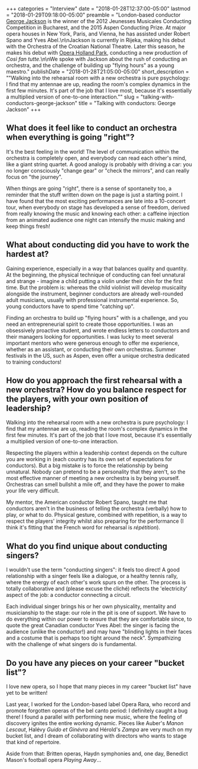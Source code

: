 +++
categories = "Interview"
date = "2018-01-28T12:37:00-05:00"
lastmod = "2018-01-29T09:18:00-05:00"
preamble = "London-based conductor [George Jackson](/scene/people/george-jackson/) is the winner of the 2012 Jeunesses Musicales Conducting Competition in Bucharest, and the 2015 Aspen Conducting Prize. At major opera houses in New York, Paris, and Vienna, he has assisted under Robert Spano and Yves Abel.\n\nJackson is currently in Rijeka, making his debut with the Orchestra of the  Croatian National Theatre. Later this season, he makes his debut with [Opera Holland Park](/scene/companies/opera-holland-park/), conducting a new production of *Così fan tutte*.\n\nWe spoke with Jackson about the rush of conducting an orchestra, and the challenge of building up \"flying hours\" as a young maestro."
publishDate = "2018-01-28T21:05:00-05:00"
short_description = "&quot;Walking into the rehearsal room with a new orchestra is pure psychology: I find that my antennae are up, reading the room&#039;s complex dynamics in the first few minutes.  It&#039;s part of the job that I love most, because it&#039;s essentially a multiplied version of one-to-one interaction.&quot;"
slug = "talking-with-conductors-george-jackson"
title = "Talking with conductors: George Jackson"
+++

## What does it feel like to conduct an orchestra when everything is going "right"?

It's the best feeling in the world!  The level of communication within the orchestra is completely open, and everybody can read each other's mind, like a giant string quartet.  A good analogy is probably with driving a car: you no longer consciously "change gear" or "check the mirrors", and can really focus on "the journey".

When things are going "right", there is a sense of spontaneity too, a reminder that the stuff written down on the page is just a starting point.  I have found that the most exciting performances are late into a 10-concert tour, when everybody on stage has developed a sense of freedom, derived from really knowing the music and knowing each other: a caffeine injection from an animated audience one night can intensify the music making and keep things fresh!

## What about conducting did you have to work the hardest at?

Gaining experience, especially in a way that balances quality and quantity.  At the beginning, the physical technique of conducting can feel unnatural and strange - imagine a child putting a violin under their chin for the first time.  But the problem is: whereas the child violinist will develop musicality alongside the instrument, beginner conductors are already well-rounded adult musicians, usually with professional instrumental experience.  So, young conductors have to spend time "catching up".

Finding an orchestra to build up "flying hours" with is a challenge, and you need an entrepreneurial spirit to create those opportunities.  I was an obsessively proactive student, and wrote endless letters to conductors and their managers looking for opportunities.  I was lucky to meet several important mentors who were generous enough to offer me experience, whether as an assistant, or conducting their own orchestras.  Summer festivals in the US, such as Aspen, even offer a unique orchestra dedicated to training conductors!

## How do you approach the first rehearsal with a new orchestra? How do you balance respect for the players, with your own position of leadership?

Walking into the rehearsal room with a new orchestra is pure psychology: I find that my antennae are up, reading the room's complex dynamics in the first few minutes.  It's part of the job that I love most, because it's essentially a multiplied version of one-to-one interaction.

Respecting the players within a leadership context depends on the culture you are working in (each country has its own set of expectations for conductors).  But a big mistake is to force the relationship by being unnatural.  Nobody can pretend to be a personality that they aren't, so the most effective manner of meeting a new orchestra is by being yourself.  Orchestras can smell bullshit a mile off, and they have the power to make your life very difficult.

My mentor, the American conductor Robert Spano, taught me that conductors aren't in the business of telling the orchestra (verbally) how to play, or what to do.  Physical gesture, combined with repetition, is a way to respect the players' integrity whilst also preparing for the performance (I think it's fitting that the French word for rehearsal is *répétition*).

## What do you find unique about conducting singers?

I wouldn't use the term "conducting singers": it feels too direct! A good relationship with a singer feels like a dialogue, or a healthy tennis rally, where the energy of each other's work spurs on the other.  The process is totally collaborative and (please excuse the cliché) reflects the 'electricity' aspect of the job: a conductor connecting a circuit.

Each individual singer brings his or her own physicality, mentality and musicianship to the stage: our role in the pit is one of support.  We have to do everything within our power to ensure that they are comfortable since, to quote the great Canadian conductor Yves Abel: the singer is facing the audience (unlike the conductor!) and may have "blinding lights in their faces and a costume that is perhaps too tight around the neck".  Sympathizing with the challenge of what singers do is fundamental.

## Do you have any pieces on your career "bucket list"?

I love new opera, so I hope that many pieces in my career "bucket list" have yet to be written!

Last year, I worked for the London-based label Opera Rara, who record and promote forgotten operas of the bel canto period: I definitely caught a bug there! I found a parallel with performing new music, where the feeling of discovery ignites the entire working dynamic.  Pieces like Auber's *Manon Lescaut*, Halévy *Guido et Ginévra* and Hérold's *Zampa* are very much on my bucket list, and I dream of collaborating with directors who wants to stage that kind of repertoire.

Aside from that: Britten operas, Haydn symphonies and, one day, Benedict Mason's football opera *Playing Away*…
